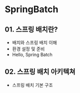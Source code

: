 # SpringBatch

## 01. 스프링 배치란?
- 배치와 스프링 배치 이해
- 환경 설정 및 준비
- Hello, Spring Batch

## 02. 스프링 배치 아키텍쳐
- 스프링 배치 기본 구조